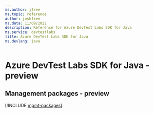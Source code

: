 ```yaml
---
ms.author: jfree
ms.topic: reference
author: joshfree
ms.data: 11/09/2022
description: Reference for Azure DevTest Labs SDK for Java
ms.service: devtestlabs
title: Azure DevTest Labs SDK for Java
ms.devlang: java
---
```

# Azure DevTest Labs SDK for Java - preview

## Management packages - preview
[!INCLUDE [mgmt-packages](devtest-labs-mgmt-index.md)]